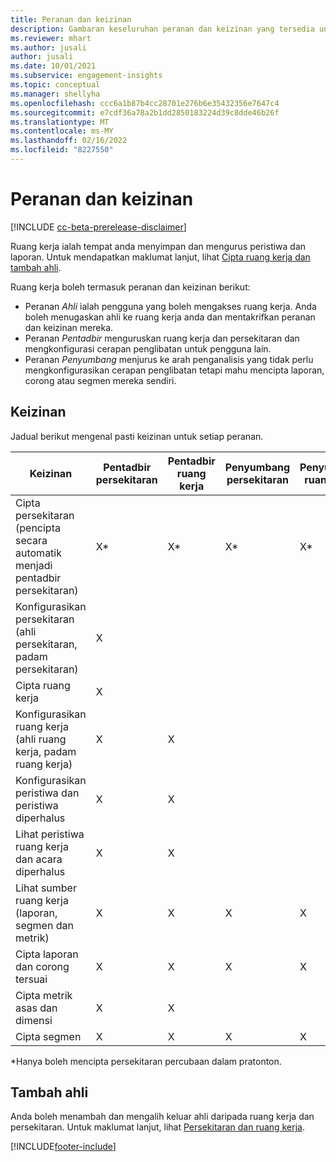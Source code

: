 ```yaml
---
title: Peranan dan keizinan
description: Gambaran keseluruhan peranan dan keizinan yang tersedia untuk ahli ruang kerja.
ms.reviewer: mhart
ms.author: jusali
author: jusali
ms.date: 10/01/2021
ms.subservice: engagement-insights
ms.topic: conceptual
ms.manager: shellyha
ms.openlocfilehash: ccc6a1b87b4cc28701e276b6e35432356e7647c4
ms.sourcegitcommit: e7cdf36a78a2b1dd2850183224d39c8dde46b26f
ms.translationtype: MT
ms.contentlocale: ms-MY
ms.lasthandoff: 02/16/2022
ms.locfileid: "8227550"
---
```

# <a name="roles-and-permissions"></a>Peranan dan keizinan

[!INCLUDE [cc-beta-prerelease-disclaimer](includes/cc-beta-prerelease-disclaimer.md)]

Ruang kerja ialah tempat anda menyimpan dan mengurus peristiwa dan laporan. Untuk mendapatkan maklumat lanjut, lihat [Cipta ruang kerja dan tambah ahli](create-workspace.md). 

Ruang kerja boleh termasuk peranan dan keizinan berikut:

- Peranan *Ahli* ialah pengguna yang boleh mengakses ruang kerja. Anda boleh menugaskan ahli ke ruang kerja anda dan mentakrifkan peranan dan keizinan mereka. 
- Peranan *Pentadbir* menguruskan ruang kerja dan persekitaran dan mengkonfigurasi cerapan penglibatan untuk pengguna lain. 
- Peranan *Penyumbang* menjurus ke arah penganalisis yang tidak perlu mengkonfigurasikan cerapan penglibatan tetapi mahu mencipta laporan, corong atau segmen mereka sendiri.

## <a name="permissions"></a>Keizinan
  
Jadual berikut mengenal pasti keizinan untuk setiap peranan. 

| Keizinan | Pentadbir persekitaran | Pentadbir ruang kerja | Penyumbang persekitaran | Penyumbang ruang kerja | 
|--|--|--|--|--|
| Cipta persekitaran (pencipta secara automatik menjadi pentadbir persekitaran) | X* | X* | X* | X* |  
| Konfigurasikan persekitaran (ahli persekitaran, padam persekitaran) | X |  |  |  |  
| Cipta ruang kerja | X |  |  |  |  
| Konfigurasikan ruang kerja (ahli ruang kerja, padam ruang kerja) | X | X |  |  |  
| Konfigurasikan peristiwa dan peristiwa diperhalus | X | X | |  |  
| Lihat peristiwa ruang kerja dan acara diperhalus | X | X | |  |  
| Lihat sumber ruang kerja (laporan, segmen dan metrik)| X | X | X | X |  
| Cipta laporan dan corong tersuai | X | X | X | X |  
| Cipta metrik asas dan dimensi| X | X |  |  |  
| Cipta segmen| X | X | X | X |  

*Hanya boleh mencipta persekitaran percubaan dalam pratonton. 

## <a name="add-members"></a>Tambah ahli

Anda boleh menambah dan mengalih keluar ahli daripada ruang kerja dan persekitaran. Untuk maklumat lanjut, lihat [Persekitaran dan ruang kerja](manage-environments-workspaces.md).


[!INCLUDE[footer-include](../includes/footer-banner.md)]
